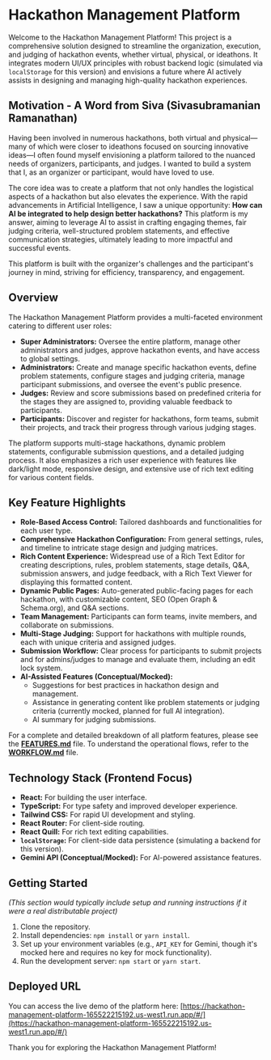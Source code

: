 
# Hackathon Management Platform

Welcome to the Hackathon Management Platform! This project is a comprehensive solution designed to streamline the organization, execution, and judging of hackathon events, whether virtual, physical, or ideathons. It integrates modern UI/UX principles with robust backend logic (simulated via `localStorage` for this version) and envisions a future where AI actively assists in designing and managing high-quality hackathon experiences.

## Motivation - A Word from Siva (Sivasubramanian Ramanathan)

Having been involved in numerous hackathons, both virtual and physical—many of which were closer to ideathons focused on sourcing innovative ideas—I often found myself envisioning a platform tailored to the nuanced needs of organizers, participants, and judges. I wanted to build a system that I, as an organizer or participant, would have loved to use.

The core idea was to create a platform that not only handles the logistical aspects of a hackathon but also elevates the experience. With the rapid advancements in Artificial Intelligence, I saw a unique opportunity: **How can AI be integrated to help design better hackathons?** This platform is my answer, aiming to leverage AI to assist in crafting engaging themes, fair judging criteria, well-structured problem statements, and effective communication strategies, ultimately leading to more impactful and successful events.

This platform is built with the organizer's challenges and the participant's journey in mind, striving for efficiency, transparency, and engagement.

## Overview

The Hackathon Management Platform provides a multi-faceted environment catering to different user roles:

*   **Super Administrators:** Oversee the entire platform, manage other administrators and judges, approve hackathon events, and have access to global settings.
*   **Administrators:** Create and manage specific hackathon events, define problem statements, configure stages and judging criteria, manage participant submissions, and oversee the event's public presence.
*   **Judges:** Review and score submissions based on predefined criteria for the stages they are assigned to, providing valuable feedback to participants.
*   **Participants:** Discover and register for hackathons, form teams, submit their projects, and track their progress through various judging stages.

The platform supports multi-stage hackathons, dynamic problem statements, configurable submission questions, and a detailed judging process. It also emphasizes a rich user experience with features like dark/light mode, responsive design, and extensive use of rich text editing for various content fields.

## Key Feature Highlights

*   **Role-Based Access Control:** Tailored dashboards and functionalities for each user type.
*   **Comprehensive Hackathon Configuration:** From general settings, rules, and timeline to intricate stage design and judging matrices.
*   **Rich Content Experience:** Widespread use of a Rich Text Editor for creating descriptions, rules, problem statements, stage details, Q&A, submission answers, and judge feedback, with a Rich Text Viewer for displaying this formatted content.
*   **Dynamic Public Pages:** Auto-generated public-facing pages for each hackathon, with customizable content, SEO (Open Graph & Schema.org), and Q&A sections.
*   **Team Management:** Participants can form teams, invite members, and collaborate on submissions.
*   **Multi-Stage Judging:** Support for hackathons with multiple rounds, each with unique criteria and assigned judges.
*   **Submission Workflow:** Clear process for participants to submit projects and for admins/judges to manage and evaluate them, including an edit lock system.
*   **AI-Assisted Features (Conceptual/Mocked):**
    *   Suggestions for best practices in hackathon design and management.
    *   Assistance in generating content like problem statements or judging criteria (currently mocked, planned for full AI integration).
    *   AI summary for judging submissions.

For a complete and detailed breakdown of all platform features, please see the [**FEATURES.md**](FEATURES.md) file.
To understand the operational flows, refer to the [**WORKFLOW.md**](WORKFLOW.md) file.

## Technology Stack (Frontend Focus)

*   **React:** For building the user interface.
*   **TypeScript:** For type safety and improved developer experience.
*   **Tailwind CSS:** For rapid UI development and styling.
*   **React Router:** For client-side routing.
*   **React Quill:** For rich text editing capabilities.
*   **`localStorage`:** For client-side data persistence (simulating a backend for this version).
*   **Gemini API (Conceptual/Mocked):** For AI-powered assistance features.

## Getting Started

*(This section would typically include setup and running instructions if it were a real distributable project)*

1.  Clone the repository.
2.  Install dependencies: `npm install` or `yarn install`.
3.  Set up your environment variables (e.g., `API_KEY` for Gemini, though it's mocked here and requires no key for mock functionality).
4.  Run the development server: `npm start` or `yarn start`.

## Deployed URL

You can access the live demo of the platform here:
[https://hackathon-management-platform-165522215192.us-west1.run.app/#/](https://hackathon-management-platform-165522215192.us-west1.run.app/#/)

Thank you for exploring the Hackathon Management Platform!
